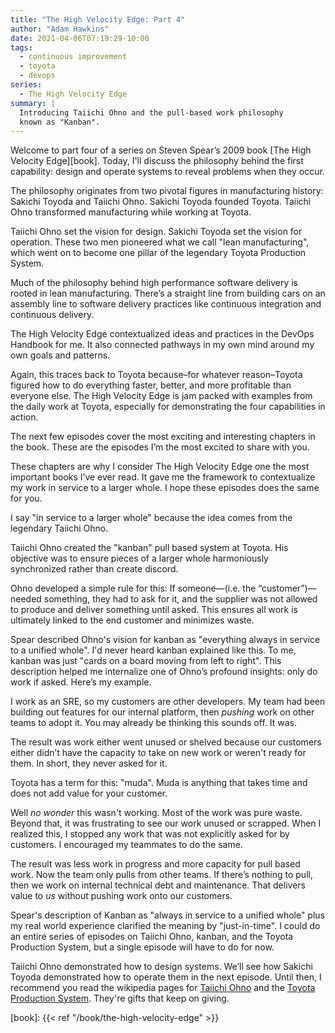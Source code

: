 ```yaml
---
title: "The High Velocity Edge: Part 4"
author: "Adam Hawkins"
date: 2021-04-06T07:19:29-10:00
tags:
  - continuous improvement
  - toyota
  - devops
series:
  - The High Velocity Edge
summary: |
  Introducing Taiichi Ohno and the pull-based work philosophy
  known as "Kanban".
---
```


Welcome to part four of a series on Steven Spear’s 2009 book [The High
Velocity Edge][book]. Today, I'll discuss the philosophy behind the first
capability: design and operate systems to reveal problems when they
occur.

The philosophy originates from two pivotal figures in manufacturing
history: Sakichi Toyoda and Taiichi Ohno. Sakichi Toyoda founded
Toyota. Taiichi Ohno transformed manufacturing while working at
Toyota.

Taiichi Ohno set the vision for design. Sakichi Toyoda set the vision
for operation. These two men pioneered what we call "lean
manufacturing", which went on to become one pillar of the legendary
Toyota Production System.

Much of the philosophy behind high performance software delivery is
rooted in lean manufacturing. There’s a straight line from building
cars on an assembly line to software delivery practices like
continuous integration and continuous delivery.

The High Velocity Edge contextualized ideas and practices in the
DevOps Handbook for me. It also connected pathways in my own mind
around my own goals and patterns.

Again, this traces back to Toyota because–for whatever reason–Toyota
figured how to do everything faster, better, and more profitable than
everyone else. The High Velocity Edge is jam packed with examples from
the daily work at Toyota, especially for demonstrating the four
capabilities in action.

The next few episodes cover the most exciting and interesting chapters
in the book. These are the episodes I’m the most excited to share with
you.

These chapters are why I consider The High Velocity Edge one the most
important books I’ve ever read. It gave me the framework to
contextualize my work in service to a larger whole. I hope these
episodes does the same for you.

I say "in service to a larger whole" because the idea comes from the
legendary Taiichi Ohno.

Taiichi Ohno created the "kanban" pull based system at Toyota. His
objective was to ensure pieces of a larger whole harmoniously
synchronized rather than create discord.

Ohno developed a simple rule for this: If someone—(i.e. the
“customer”)—needed something, they had to ask for it, and the supplier
was not allowed to produce and deliver something until asked. This
ensures all work is ultimately linked to the end customer and
minimizes waste.

Spear described Ohno's vision for kanban as "everything always in
service to a unified whole". I'd never heard kanban explained like
this. To me, kanban was just "cards on a board moving from left to
right". This description helped me internalize one of Ohno’s profound
insights: only do work if asked. Here’s my example.

I work as an SRE, so my customers are other developers. My team had
been building out features for our internal platform, then _pushing_
work on other teams to adopt it. You may already be thinking this
sounds off. It was.

The result was work either went unused or shelved because our
customers either didn’t have the capacity to take on new work or
weren't ready for them. In short, they never asked for it.

Toyota has a term for this: "muda". Muda is anything that takes time
and does not add value for your customer.

Well _no wonder_ this wasn't working. Most of the work was pure waste.
Beyond that, it was frustrating to see our work unused or scrapped.
When I realized this, I stopped any work that was not explicitly asked
for by customers. I encouraged my teammates to do the same.

The result was less work in progress and more capacity for pull based
work. Now the team only pulls from other teams. If there’s nothing to
pull, then we work on internal technical debt and maintenance. That
delivers value to _us_ without pushing work onto our customers.

Spear's description of Kanban as "always in service to a unified
whole" plus my real world experience clarified the meaning by
"just-in-time". I could do an entire series of episodes on Taiichi
Ohno, kanban, and the Toyota Production System, but a single episode
will have to do for now.

Taiichi Ohno demonstrated how to design systems. We’ll see how Sakichi
Toyoda demonstrated how to operate them in the next episode. Until
then, I recommend you read the wikipedia pages for [Taiichi
Ohno](https://en.wikipedia.org/wiki/Taiichi_Ohno) and the [Toyota
Production System](https://en.wikipedia.org/wiki/Toyota_Production_System).
They're gifts that keep on giving.

[book]: {{< ref "/book/the-high-velocity-edge" >}}
